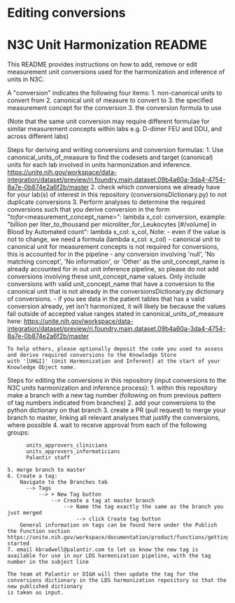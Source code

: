 # Editing conversions
# N3C Unit Harmonization README
This README provides instructions on how to add, remove or edit measurement unit conversions used for the harmonization and inference of units in N3C.

A "conversion" indicates the following four items:
    1. non-canonical units to convert from
    2. canonical unit of measure to convert to
    3. the specified measurement concept for the conversion
    3. the conversion formula to use

(Note that the same unit conversion may require different formulae for similar measurement concepts within labs e.g. D-dimer FEU and DDU, and across different labs)

Steps for deriving and writing conversions and conversion formulas:
    1. Use canonical_units_of_measure to find the codesets and target (canonical) units for each lab involved in units harmonization and inference.
    https://unite.nih.gov/workspace/data-integration/dataset/preview/ri.foundry.main.dataset.09b4a60a-3da4-4754-8a7e-0b874e2a6f2b/master
    2. check which conversions we already have for your lab(s) of interest in this repository (conversionsDictionary.py) to not duplicate conversions
    3. Perform analyses to determine the required conversions such that you derive conversion in the form
      "<non-canonical unit_concept_name>_to_<canonical unit_concept_name>_for_<measurement_concept_name>": lambda x_col: conversion,
      example: "billion per liter_to_thousand per microliter_for_Leukocytes [#/volume] in Blood by Automated count": lambda x_col: x_col,
    Note:
        - even if the value is not to change, we need a formula (lambda x_col: x_col)
        - canonical unit to canonical unit for measurement concepts is not required for conversions, this is accounted for in the pipeline
        - any conversion involving 'null', 'No matching concept', 'No information', or 'Other' as the unit_concept_name is already accounted for in out unit inference
        pipeline, so please do not add conversions involving these unit_concept_name values. Only include conversions with valid unit_concept_name that have a conversion
        to the canonical unit that is not already in the conversionsDictionary.py dictionary of conversions.
        - if you see data in the patient tables that has a valid conversion already, yet isn't harmonized, it will likely be because the values fall outside of accepted value ranges
        stated in canonical_units_of_measure here: https://unite.nih.gov/workspace/data-integration/dataset/preview/ri.foundry.main.dataset.09b4a60a-3da4-4754-8a7e-0b874e2a6f2b/master


    To help others, please optionally deposit the code you used to assess and derive required conversions to the Knowledge Store
    with '[UH&I]' (Unit Harmonization and Inferent) at the start of your Knowledge Object name.


Steps for editing the conversions in this repository (input conversions to the N3C units harmonization and inference process):
    1. within this repository make a branch with a new tag number (following on from previous pattern of tag numbers indicated from branches)
    2. add your conversions to the python dictionary on that branch
    3. create a PR (pull request) to merge your branch to master, linking all relevant analyses that justify the conversions, where possible
    4. wait to receive approval from each of the following groups:

          units_approvers_clinicians
          units_approvers_informaticians
          Palantir staff

    5. merge branch to master
    6. Create a tag:
        Navigate to the Branches tab
          --> Tags
              --> + New Tag button
                  --> Create a tag at master branch
                      --> Name the tag exactly the same as the branch you just merged
                          --> click Create tag button
        General information on tags can be found here under the Publish the Function section https://unite.nih.gov/workspace/documentation/product/functions/getting-started
    7. email kbradwell@palantir.com to let us know the new tag is available for use in our LDS harmonization pipeline, with the tag number in the subject line

    The team at Palantir or DI&H will then update the tag for the conversions dictionary in the LDS harmonization repository so that the new published dictionary
    is taken as input.
